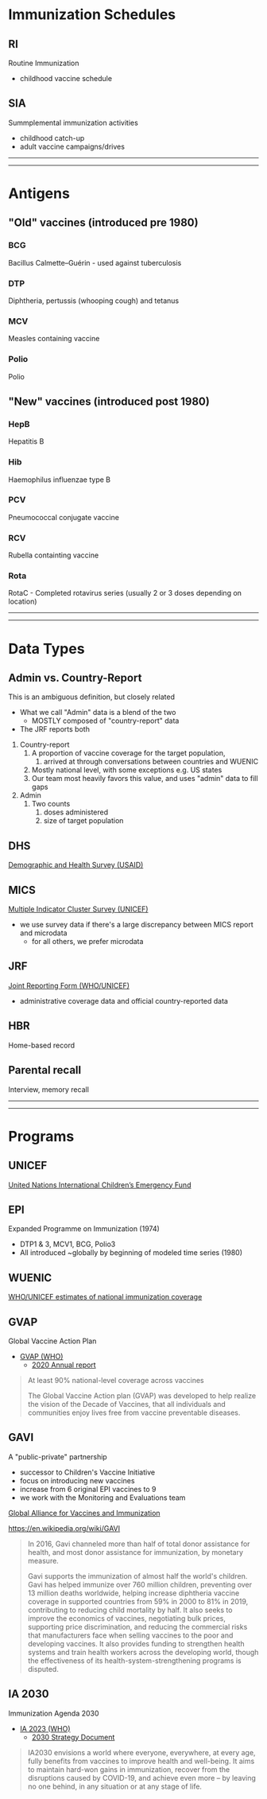 # Immunization Schedules

## RI
Routine Immunization
- childhood vaccine schedule

## SIA
Summplemental immunization activities
- childhood catch-up
- adult vaccine campaigns/drives



--------------------------------------------------------------------------------
--------------------------------------------------------------------------------

# Antigens


## "Old" vaccines (introduced pre 1980)

### BCG 

Bacillus Calmette–Guérin - used against tuberculosis

### DTP

Diphtheria, pertussis (whooping cough) and tetanus

### MCV

Measles containing vaccine

### Polio 

Polio



## "New" vaccines (introduced post 1980)

### HepB 

Hepatitis B

### Hib 

Haemophilus influenzae type B

### PCV

Pneumococcal conjugate vaccine

### RCV

Rubella containting vaccine 

### Rota 

RotaC - Completed rotavirus series (usually 2 or 3 doses depending on location)



--------------------------------------------------------------------------------
--------------------------------------------------------------------------------

# Data Types

## Admin vs. Country-Report

This is an ambiguous definition, but closely related

- What we call "Admin" data is a blend of the two
	- MOSTLY composed of "country-report" data
- The JRF reports both 

1. Country-report
	1. A proportion of vaccine coverage for the target population,
	   1. arrived at through conversations between countries and WUENIC
	1. Mostly national level, with some exceptions e.g. US states
	1. Our team most heavily favors this value, and uses "admin" data to fill gaps
1. Admin
	1. Two counts
		1. doses administered
		1. size of target population

## DHS

[Demographic and Health Survey (USAID)](https://dhsprogram.com)

## MICS

[Multiple Indicator Cluster Survey (UNICEF)](https://mics.unicef.org/surveys)

- we use survey data if there's a large discrepancy between MICS report and microdata
	- for all others, we prefer microdata

## JRF

[Joint Reporting Form (WHO/UNICEF)](https://www.who.int/teams/immunization-vaccines-and-biologicals/immunization-analysis-and-insights/global-monitoring/who-unicef-joint-reporting-process)

- administrative coverage data and official country-reported data

## HBR

Home-based record

## Parental recall

Interview, memory recall




--------------------------------------------------------------------------------
--------------------------------------------------------------------------------


# Programs

## UNICEF

[United Nations International Children’s Emergency Fund](https://www.unicef.org)

## EPI

Expanded Programme on Immunization (1974)

- DTP1 & 3, MCV1, BCG, Polio3
- All introduced ~globally by beginning of modeled time series (1980)

## WUENIC

[WHO/UNICEF estimates of national immunization coverage](https://www.who.int/teams/immunization-vaccines-and-biologicals/immunization-analysis-and-insights/global-monitoring/immunization-coverage/who-unicef-estimates-of-national-immunization-coverage)

## GVAP

Global Vaccine Action Plan 

- [GVAP (WHO)](https://www.who.int/teams/immunization-vaccines-and-biologicals/strategies/global-vaccine-action-plan)
	- [2020 Annual report](https://apps.who.int/iris/rest/bitstreams/1320721/retrieve)

> At least 90% national-level coverage across vaccines
> 
> The Global Vaccine Action plan (GVAP) was developed to help realize the vision of the Decade of Vaccines, that all individuals and communities enjoy lives free from vaccine preventable diseases.  

## GAVI

A "public-private" partnership

- successor to Children's Vaccine Initiative
- focus on introducing new vaccines
- increase from 6 original EPI vaccines to 9 
- we work with the Monitoring and Evaluations team

[Global Alliance for Vaccines and Immunization](https://www.gavi.org)

https://en.wikipedia.org/wiki/GAVI

> In 2016, Gavi channeled more than half of total donor assistance for health, and most donor assistance for immunization, by monetary measure.
> 
> Gavi supports the immunization of almost half the world's children. Gavi has helped immunize over 760 million children, preventing over 13 million deaths worldwide, helping increase diphtheria vaccine coverage in supported countries from 59% in 2000 to 81% in 2019, contributing to reducing child mortality by half. It also seeks to improve the economics of vaccines, negotiating bulk prices, supporting price discrimination, and reducing the commercial risks that manufacturers face when selling vaccines to the poor and developing vaccines. It also provides funding to strengthen health systems and train health workers across the developing world, though the effectiveness of its health-system-strengthening programs is disputed.

## IA 2030

Immunization Agenda 2030

- [IA 2023 (WHO)](https://www.who.int/teams/immunization-vaccines-and-biologicals/strategies/ia2030)
	- [2030 Strategy Document](https://cdn.who.int/media/docs/default-source/immunization/strategy/ia2030/ia2030-draft-4-wha_b8850379-1fce-4847-bfd1-5d2c9d9e32f8.pdf?sfvrsn=5389656e_69&download=true)

> IA2030 envisions a world where everyone, everywhere, at every age, fully benefits from vaccines to improve health and well-being. It aims to maintain hard-won gains in immunization, recover from the disruptions caused by COVID-19, and achieve even more – by leaving no one behind, in any situation or at any stage of life.


